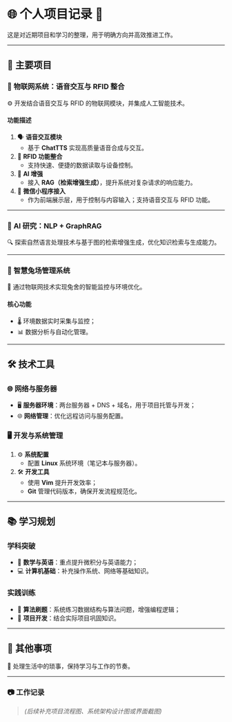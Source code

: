 # 🌐 **个人项目记录** 🎯  

这是对近期项目和学习的整理，用于明确方向并高效推进工作。  

---

## 💼 **主要项目**  

### 🎩 **物联网系统：语音交互与 RFID 整合**  
⚙️ 开发结合语音交互与 RFID 的物联网模块，并集成人工智能技术。  

#### **功能描述**  
1. 🗣️ **语音交互模块**  
   - 基于 **ChatTTS** 实现高质量语音合成与交互。  
2. 📡 **RFID 功能整合**  
   - 支持快速、便捷的数据读取与设备控制。  
3. 🧠 **AI 增强**  
   - 接入 **RAG（检索增强生成）**，提升系统对复杂请求的响应能力。  
4. 📱 **微信小程序接入**  
   - 作为前端展示层，用于控制与内容输入；支持语音交互与 RFID 功能。  

---

### 🧠 **AI 研究：NLP + GraphRAG**  
🔍 探索自然语言处理技术与基于图的检索增强生成，优化知识检索与生成能力。

---

### 🐇 **智慧兔场管理系统**  
🌿 通过物联网技术实现兔舍的智能监控与环境优化。

#### **核心功能**  
- 🌡️ 环境数据实时采集与监控；  
- 📊 数据分析与自动化管理。  

---

## 🛠️ **技术工具**  

### 🌐 **网络与服务器**  
- 🖥️ **服务器环境**：两台服务器 + DNS + 域名，用于项目托管与开发；  
- 🌐 **网络管理**：优化远程访问与服务配置。

### 🖥️ **开发与系统管理**  
1. ⚙️ **系统配置**  
   - 配置 **Linux** 系统环境（笔记本与服务器）。  
2. 🛠️ **开发工具**  
   - 使用 **Vim** 提升开发效率；  
   - **Git** 管理代码版本，确保开发流程规范化。  

---

## 📚 **学习规划**  

### **学科突破**  
- 📘 **数学与英语**：重点提升微积分与英语能力；  
- 💻 **计算机基础**：补充操作系统、网络等基础知识。

### **实践训练**  
- 🧩 **算法刷题**：系统练习数据结构与算法问题，增强编程逻辑；  
- 🚀 **项目开发**：结合实际项目巩固知识。

---

## 🎢 **其他事项**  

📅 处理生活中的琐事，保持学习与工作的节奏。  

---

### 📷 **工作记录**  
> *(后续补充项目流程图、系统架构设计图或界面截图)*  
